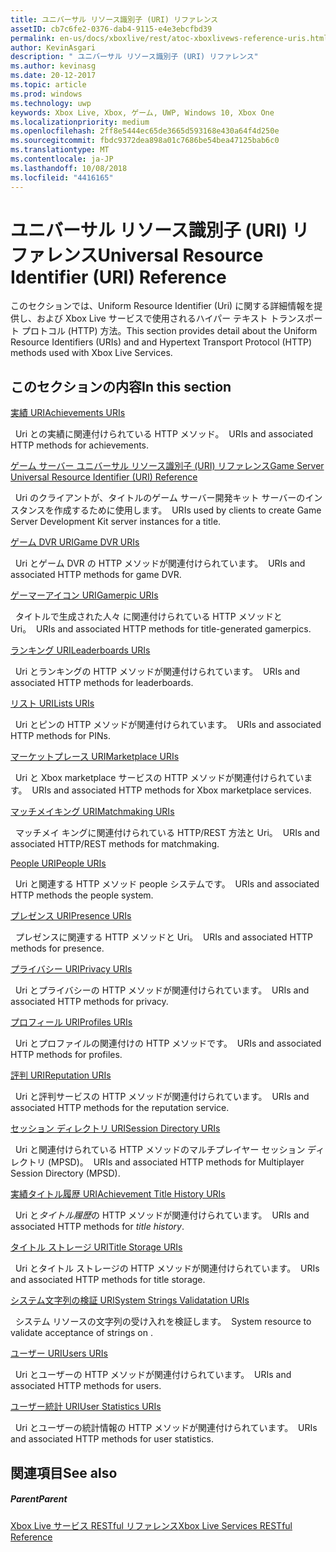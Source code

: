 ```yaml
---
title: ユニバーサル リソース識別子 (URI) リファレンス
assetID: cb7c6fe2-0376-dab4-9115-e4e3ebcfbd39
permalink: en-us/docs/xboxlive/rest/atoc-xboxlivews-reference-uris.html
author: KevinAsgari
description: " ユニバーサル リソース識別子 (URI) リファレンス"
ms.author: kevinasg
ms.date: 20-12-2017
ms.topic: article
ms.prod: windows
ms.technology: uwp
keywords: Xbox Live, Xbox, ゲーム, UWP, Windows 10, Xbox One
ms.localizationpriority: medium
ms.openlocfilehash: 2ff8e5444ec65de3665d593168e430a64f4d250e
ms.sourcegitcommit: fbdc9372dea898a01c7686be54bea47125bab6c0
ms.translationtype: MT
ms.contentlocale: ja-JP
ms.lasthandoff: 10/08/2018
ms.locfileid: "4416165"
---
```

# <a name="universal-resource-identifier-uri-reference"></a><span data-ttu-id="ccb9d-104">ユニバーサル リソース識別子 (URI) リファレンス</span><span class="sxs-lookup"><span data-stu-id="ccb9d-104">Universal Resource Identifier (URI) Reference</span></span>

<span data-ttu-id="ccb9d-105">このセクションでは、Uniform Resource Identifier (Uri) に関する詳細情報を提供し、および Xbox Live サービスで使用されるハイパー テキスト トランスポート プロトコル (HTTP) 方法。</span><span class="sxs-lookup"><span data-stu-id="ccb9d-105">This section provides detail about the Uniform Resource Identifiers (URIs) and and Hypertext Transport Protocol (HTTP) methods used with Xbox Live Services.</span></span>

<a id="ID4EAB"></a>


## <a name="in-this-section"></a><span data-ttu-id="ccb9d-106">このセクションの内容</span><span class="sxs-lookup"><span data-stu-id="ccb9d-106">In this section</span></span>

[<span data-ttu-id="ccb9d-107">実績 URI</span><span class="sxs-lookup"><span data-stu-id="ccb9d-107">Achievements URIs</span></span>](achievements/atoc-reference-achievementsv2.md)

<span data-ttu-id="ccb9d-108">&nbsp;&nbsp;Uri との実績に関連付けられている HTTP メソッド。</span><span class="sxs-lookup"><span data-stu-id="ccb9d-108">&nbsp;&nbsp;URIs and associated HTTP methods for achievements.</span></span>

[<span data-ttu-id="ccb9d-109">ゲーム サーバー ユニバーサル リソース識別子 (URI) リファレンス</span><span class="sxs-lookup"><span data-stu-id="ccb9d-109">Game Server Universal Resource Identifier (URI) Reference</span></span>](gsdk/atoc-gsdk-uri-reference.md)

<span data-ttu-id="ccb9d-110">&nbsp;&nbsp;Uri のクライアントが、タイトルのゲーム サーバー開発キット サーバーのインスタンスを作成するために使用します。</span><span class="sxs-lookup"><span data-stu-id="ccb9d-110">&nbsp;&nbsp;URIs used by clients to create Game Server Development Kit server instances for a title.</span></span>

[<span data-ttu-id="ccb9d-111">ゲーム DVR URI</span><span class="sxs-lookup"><span data-stu-id="ccb9d-111">Game DVR URIs</span></span>](dvr/atoc-reference-dvr.md)

<span data-ttu-id="ccb9d-112">&nbsp;&nbsp;Uri とゲーム DVR の HTTP メソッドが関連付けられています。</span><span class="sxs-lookup"><span data-stu-id="ccb9d-112">&nbsp;&nbsp;URIs and associated HTTP methods for game DVR.</span></span>

[<span data-ttu-id="ccb9d-113">ゲーマーアイコン URI</span><span class="sxs-lookup"><span data-stu-id="ccb9d-113">Gamerpic URIs</span></span>](gamerpic/atoc-reference-gamerpic.md)

<span data-ttu-id="ccb9d-114">&nbsp;&nbsp;タイトルで生成された人々 に関連付けられている HTTP メソッドと Uri。</span><span class="sxs-lookup"><span data-stu-id="ccb9d-114">&nbsp;&nbsp;URIs and associated HTTP methods for title-generated gamerpics.</span></span>

[<span data-ttu-id="ccb9d-115">ランキング URI</span><span class="sxs-lookup"><span data-stu-id="ccb9d-115">Leaderboards URIs</span></span>](leaderboard/atoc-reference-leaderboard.md)

<span data-ttu-id="ccb9d-116">&nbsp;&nbsp;Uri とランキングの HTTP メソッドが関連付けられています。</span><span class="sxs-lookup"><span data-stu-id="ccb9d-116">&nbsp;&nbsp;URIs and associated HTTP methods for leaderboards.</span></span>

[<span data-ttu-id="ccb9d-117">リスト URI</span><span class="sxs-lookup"><span data-stu-id="ccb9d-117">Lists URIs</span></span>](lists/atoc-reference-lists.md)

<span data-ttu-id="ccb9d-118">&nbsp;&nbsp;Uri とピンの HTTP メソッドが関連付けられています。</span><span class="sxs-lookup"><span data-stu-id="ccb9d-118">&nbsp;&nbsp;URIs and associated HTTP methods for PINs.</span></span>

[<span data-ttu-id="ccb9d-119">マーケットプレース URI</span><span class="sxs-lookup"><span data-stu-id="ccb9d-119">Marketplace URIs</span></span>](marketplace/atoc-reference-marketplace.md)

<span data-ttu-id="ccb9d-120">&nbsp;&nbsp;Uri と Xbox marketplace サービスの HTTP メソッドが関連付けられています。</span><span class="sxs-lookup"><span data-stu-id="ccb9d-120">&nbsp;&nbsp;URIs and associated HTTP methods for Xbox marketplace services.</span></span>

[<span data-ttu-id="ccb9d-121">マッチメイキング URI</span><span class="sxs-lookup"><span data-stu-id="ccb9d-121">Matchmaking URIs</span></span>](matchtickets/atoc-reference-matchtickets.md)

<span data-ttu-id="ccb9d-122">&nbsp;&nbsp;マッチメイ キングに関連付けられている HTTP/REST 方法と Uri。</span><span class="sxs-lookup"><span data-stu-id="ccb9d-122">&nbsp;&nbsp;URIs and associated HTTP/REST methods for matchmaking.</span></span>

[<span data-ttu-id="ccb9d-123">People URI</span><span class="sxs-lookup"><span data-stu-id="ccb9d-123">People URIs</span></span>](people/atoc-reference-people.md)

<span data-ttu-id="ccb9d-124">&nbsp;&nbsp;Uri と関連する HTTP メソッド people システムです。</span><span class="sxs-lookup"><span data-stu-id="ccb9d-124">&nbsp;&nbsp;URIs and associated HTTP methods the people system.</span></span>

[<span data-ttu-id="ccb9d-125">プレゼンス URI</span><span class="sxs-lookup"><span data-stu-id="ccb9d-125">Presence URIs</span></span>](presence/atoc-reference-presence.md)

<span data-ttu-id="ccb9d-126">&nbsp;&nbsp;プレゼンスに関連する HTTP メソッドと Uri。</span><span class="sxs-lookup"><span data-stu-id="ccb9d-126">&nbsp;&nbsp;URIs and associated HTTP methods for presence.</span></span>

[<span data-ttu-id="ccb9d-127">プライバシー URI</span><span class="sxs-lookup"><span data-stu-id="ccb9d-127">Privacy URIs</span></span>](privacy/atoc-reference-privacyv2.md)

<span data-ttu-id="ccb9d-128">&nbsp;&nbsp;Uri とプライバシーの HTTP メソッドが関連付けられています。</span><span class="sxs-lookup"><span data-stu-id="ccb9d-128">&nbsp;&nbsp;URIs and associated HTTP methods for privacy.</span></span>

[<span data-ttu-id="ccb9d-129">プロフィール URI</span><span class="sxs-lookup"><span data-stu-id="ccb9d-129">Profiles URIs</span></span>](profileV2/atoc-reference-profiles.md)

<span data-ttu-id="ccb9d-130">&nbsp;&nbsp;Uri とプロファイルの関連付けの HTTP メソッドです。</span><span class="sxs-lookup"><span data-stu-id="ccb9d-130">&nbsp;&nbsp;URIs and associated HTTP methods for profiles.</span></span>

[<span data-ttu-id="ccb9d-131">評判 URI</span><span class="sxs-lookup"><span data-stu-id="ccb9d-131">Reputation URIs</span></span>](reputation/atoc-reference-reputation.md)

<span data-ttu-id="ccb9d-132">&nbsp;&nbsp;Uri と評判サービスの HTTP メソッドが関連付けられています。</span><span class="sxs-lookup"><span data-stu-id="ccb9d-132">&nbsp;&nbsp;URIs and associated HTTP methods for the reputation service.</span></span>

[<span data-ttu-id="ccb9d-133">セッション ディレクトリ URI</span><span class="sxs-lookup"><span data-stu-id="ccb9d-133">Session Directory URIs</span></span>](sessiondirectory/atoc-reference-sessiondirectory.md)

<span data-ttu-id="ccb9d-134">&nbsp;&nbsp;Uri と関連付けられている HTTP メソッドのマルチプレイヤー セッション ディレクトリ (MPSD)。</span><span class="sxs-lookup"><span data-stu-id="ccb9d-134">&nbsp;&nbsp;URIs and associated HTTP methods for Multiplayer Session Directory (MPSD).</span></span>

[<span data-ttu-id="ccb9d-135">実績タイトル履歴 URI</span><span class="sxs-lookup"><span data-stu-id="ccb9d-135">Achievement Title History URIs</span></span>](titlehistory/atoc-reference-titlehistoryv2.md)

<span data-ttu-id="ccb9d-136">&nbsp;&nbsp;Uri と*タイトル履歴*の HTTP メソッドが関連付けられています。</span><span class="sxs-lookup"><span data-stu-id="ccb9d-136">&nbsp;&nbsp;URIs and associated HTTP methods for *title history*.</span></span>

[<span data-ttu-id="ccb9d-137">タイトル ストレージ URI</span><span class="sxs-lookup"><span data-stu-id="ccb9d-137">Title Storage URIs</span></span>](storage/atoc-reference-storagev2.md)

<span data-ttu-id="ccb9d-138">&nbsp;&nbsp;Uri とタイトル ストレージの HTTP メソッドが関連付けられています。</span><span class="sxs-lookup"><span data-stu-id="ccb9d-138">&nbsp;&nbsp;URIs and associated HTTP methods for title storage.</span></span>

[<span data-ttu-id="ccb9d-139">システム文字列の検証 URI</span><span class="sxs-lookup"><span data-stu-id="ccb9d-139">System Strings Validatation URIs</span></span>](stringserver/atoc-reference-systemstringsvalidate.md)

<span data-ttu-id="ccb9d-140">&nbsp;&nbsp;システム リソースの文字列の受け入れを検証します。</span><span class="sxs-lookup"><span data-stu-id="ccb9d-140">&nbsp;&nbsp;System resource to validate acceptance of strings on .</span></span>

[<span data-ttu-id="ccb9d-141">ユーザー URI</span><span class="sxs-lookup"><span data-stu-id="ccb9d-141">Users URIs</span></span>](users/atoc-reference-users.md)

<span data-ttu-id="ccb9d-142">&nbsp;&nbsp;Uri とユーザーの HTTP メソッドが関連付けられています。</span><span class="sxs-lookup"><span data-stu-id="ccb9d-142">&nbsp;&nbsp;URIs and associated HTTP methods for users.</span></span>

[<span data-ttu-id="ccb9d-143">ユーザー統計 URI</span><span class="sxs-lookup"><span data-stu-id="ccb9d-143">User Statistics URIs</span></span>](userstats/atoc-reference-userstats.md)

<span data-ttu-id="ccb9d-144">&nbsp;&nbsp;Uri とユーザーの統計情報の HTTP メソッドが関連付けられています。</span><span class="sxs-lookup"><span data-stu-id="ccb9d-144">&nbsp;&nbsp;URIs and associated HTTP methods for user statistics.</span></span>

<a id="ID4E5C"></a>


## <a name="see-also"></a><span data-ttu-id="ccb9d-145">関連項目</span><span class="sxs-lookup"><span data-stu-id="ccb9d-145">See also</span></span>

<a id="ID4EAD"></a>


##### <a name="parent"></a><span data-ttu-id="ccb9d-146">Parent</span><span class="sxs-lookup"><span data-stu-id="ccb9d-146">Parent</span></span>

[<span data-ttu-id="ccb9d-147">Xbox Live サービス RESTful リファレンス</span><span class="sxs-lookup"><span data-stu-id="ccb9d-147">Xbox Live Services RESTful Reference</span></span>](../atoc-xboxlivews-reference.md)
